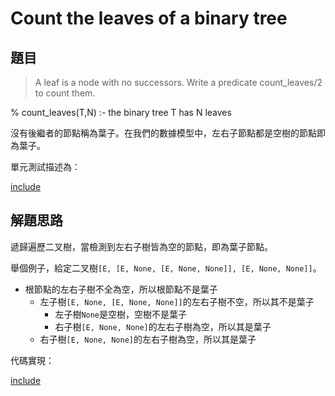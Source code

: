# Count the leaves of a binary tree

## 題目

>A leaf is a node with no successors. Write a predicate count_leaves/2 to count them. 

% count_leaves(T,N) :- the binary tree T has N leaves 

沒有後繼者的節點稱為葉子。在我們的數據模型中，左右子節點都是空樹的節點即為葉子。

單元測試描述為：

[include](../../../tests/btree/p408_test.py)

## 解題思路

遞歸遍歷二叉樹，當檢測到左右子樹皆為空的節點，即為葉子節點。

舉個例子，給定二叉樹`[E, [E, None, [E, None, None]], [E, None, None]]`。

* 根節點的左右子樹不全為空，所以根節點不是葉子
  * 左子樹`[E, None, [E, None, None]]`的左右子樹不空，所以其不是葉子
    * 左子樹`None`是空樹，空樹不是葉子
    * 右子樹`[E, None, None]`的左右子樹為空，所以其是葉子
  * 右子樹`[E, None, None]`的左右子樹為空，所以其是葉子

代碼實現：

[include](../../../python99/btree/p408.py)